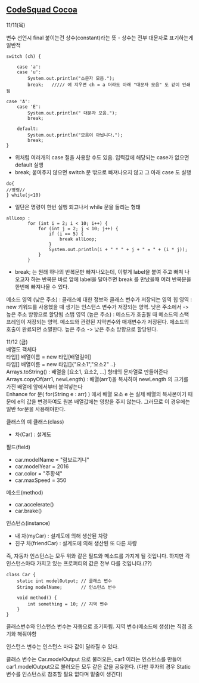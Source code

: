 ## [CodeSquad Cocoa](https://github.com/honeySleepr/CodeSquad/wiki/CodeSquad-Cocoa) ##
11/11(목)

변수 선언시 final 붙이는건 상수(constant)라는 뜻 - 상수는 전부 대문자로 표기하는게 일반적
```
switch (ch) {

    case 'a':
    case 'u':
        System.out.println("소문자 모음.");
        break;   ///// 얘 지우면 ch = a 더라도 아래 "대문자 모음" 도 같이 인쇄됨
    
case 'A':
    case 'E':
        System.out.println(" 대문자 모음.");
        break;

    default:
        System.out.println("모음이 아닙니다.");
        break;
}
```
- 위처럼 여러개의 case 절을 사용할 수도 있음. 입력값에 해당되는 case가 없으면 default 실행
- break; 붙여주지 않으면 switch 문 밖으로 빠져나오지 않고 그 아래 case 도 실행

```
do{
//명령//
} while(j<10)
```
- 일단은 명령이 한번 실행 되고나서 while 문을 돌리는 형태

```
allLoop :
        for (int i = 2; i < 10; i++) {
            for (int j = 2; j < 10; j++) {
                if (i == 5) {
                    break allLoop;
                }
                System.out.println(i + " * " + j + " = " + (i * j));
            }
        }
```
- break; 는 원래 하나의 반복문만 빠져나오는데, 이렇게 label을 붙여 주고 빠져 나오고자 하는 반복문 바로 앞에 label을 달아주면 break 를 만났을때 여러 반복문을 한번에 빠져나올 수 있다.


메소드 영역 (낮은 주소) : 클래스에 대한 정보와 클래스 변수가 저장되는 영역
힙 영역 : new 키워드를 사용했을 때 생기는 인스턴스 변수가 저장되는 영역. 낮은 주소에서 -> 높은 주소 방향으로 할당됨
스탭 영역 (높은 주소) :  메소드가 호출될 때 메소드의 스택 프레임이 저장되는 영역. 메소드와 관련된 지역변수와 매개변수가 저장된다. 메소드의 호출이 완료되면 소멸한다. 높은 주소 -> 낮은 주소 방향으로 할당된다.

11/12 (금)  
배열도 객체다  
타입[] 배열이름 = new 타입[배열길이]  
타입[] 배열이름 = new 타입[]{"요소1","요소2" ..}  
Arrays.toString() : 배열을 [요소1, 요소2, ...] 형태의 문자열로 만들어준다  
Arrays.copyOf(arr1, newLength) : 배열(arr1)을 복사하여 newLength 의 크기를 가진 배열에 앞에서부터 붙여넣는다  
Enhance for 문( for(String e : arr) ) 에서 배열 요소 e 는 실제 배열의 복사본이기 때문에 e의 값을 변경하여도 원본 배열값에는 영향을 주지 않는다. 그러므로 이 경우에는 일반 for문을 사용해야한다.  

클래스의 예
클래스(class)
- 차(Car) : 설계도

필드(field)
- car.modelName = "람보르기니"
- car.modelYear = 2016
- car.color = "주황색"
- car.maxSpeed = 350

메소드(method)
- car.accelerate()
- car.brake()

인스턴스(instance)
- 내 차(myCar) : 설계도에 의해 생산된 차량
- 친구 차(friendCar) : 설계도에 의해 생산된 또 다른 차량


즉, 자동차 인스턴스는 모두 위와 같은 필드와 메소드를 가지게 될 것입니다.
하지만 각 인스턴스마다 가지고 있는 프로퍼티의 값은 전부 다를 것입니다.(??)

```
class Car {
    static int modelOutput; // 클래스 변수
    String modelName;       // 인스턴스 변수

    void method() {
        int something = 10; // 지역 변수
    }
}
```
클래스변수와 인스턴스 변수는 자동으로 초기화됨. 지역 변수(메소드에 생성)는 직접 초기화 해줘야함

인스턴스 변수는 인스턴스 마다 값이 달라질 수 있다.

클래스 변수는 Car.modelOutput 으로 불러오든, car1 이라는 인스턴스를 만들어 car1.modelOutput으로 불러오든 모두 같은 값을 공유한다. (다만 후자의 경우 Static 변수를 인스턴스로 참조할 필요 없다며 밑줄이 생긴다)